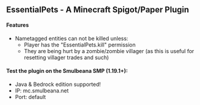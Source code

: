 ## EssentialPets - A Minecraft Spigot/Paper Plugin

#### Features
- Nametagged entities can not be killed unless:
  - Player has the "EssentialPets.kill" permission
  - They are being hurt by a zombie/zombie villager (as this is useful for resetting villager trades and such)
  
#### Test the plugin on the Smulbeana SMP (1.19.1+):
- Java & Bedrock edition supported!
- IP: mc.smulbeana.net
- Port: default
